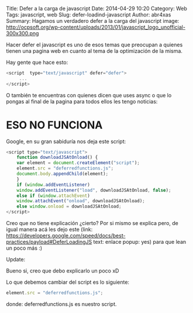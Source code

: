 Title: Defer a la carga de javascript
Date: 2014-04-29 10:20
Category: Web
Tags: javascript, web
Slug: defer-loadind-javascript
Author: abr4xas
Summary: Hagamos un verdadero defer a la carga del javascript
image: http://ocpsoft.org/wp-content/uploads/2013/01/javascript_logo_unofficial-300x300.png

Hacer defer el javascript es uno de esos temas que preocupan a quienes tienen una pagina web en cuanto al tema de la optimización de la misma.

Hay gente que hace esto: 
```javascript
<script  type="text/javascript" defer="defer">
     ...
</script>
```     
O también te encuentras con quienes dicen que uses async o que lo pongas al final de la pagina para todos ellos les tengo noticias:

# ESO NO FUNCIONA
Google, en su gran sabiduría nos deja este script:
```javascript
<script type="text/javascript">
    function downloadJSAtOnload() {
    var element = document.createElement("script");
    element.src = "deferredfunctions.js";
    document.body.appendChild(element);
    }
    if (window.addEventListener)
    window.addEventListener("load", downloadJSAtOnload, false);
    else if (window.attachEvent)
    window.attachEvent("onload", downloadJSAtOnload);
    else window.onload = downloadJSAtOnload;
</script>
```

Creo que no tiene explicación ¿cierto? Por si mismo se explica pero, de igual manera acá les dejo este (link: https://developers.google.com/speed/docs/best-practices/payload#DeferLoadingJS text: enlace popup: yes) para que lean un poco más :)

Update:

Bueno si, creo que debo explicarlo un poco xD

Lo que debemos cambiar del script es lo siguiente:

```javascript
element.src = "deferredfunctions.js";
```

donde: deferredfunctions.js es nuestro script.